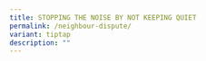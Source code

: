```yaml
---
title: STOPPING THE NOISE BY NOT KEEPING QUIET
permalink: /neighbour-dispute/
variant: tiptap
description: ""
---
```

<p></p>